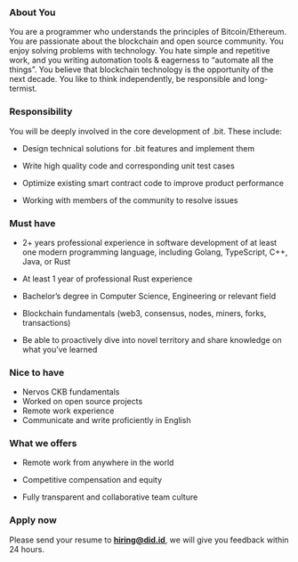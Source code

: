### About You

You are a programmer who understands the principles of Bitcoin/Ethereum. You are passionate about the blockchain and open source community. You enjoy solving problems with technology. You hate simple and repetitive work, and you writing automation tools & eagerness to “automate all the things”. You believe that blockchain technology is the opportunity of the next decade. You like to think independently, be responsible and long-termist.

### Responsibility

You will be deeply involved in the core development of .bit.   These include:

- Design technical solutions for .bit features and implement them
- Write high quality code and corresponding unit test cases
- Optimize existing smart contract code to improve product performance

- Working with members of the community to resolve issues

### Must have

- 2+ years professional experience in software development of at least one modern programming language, including Golang, TypeScript, C++, Java, or Rust

- At least 1 year of professional Rust experience

- Bachelor’s degree in Computer Science, Engineering or relevant field

- Blockchain fundamentals (web3, consensus, nodes, miners, forks, transactions)

- Be able to proactively dive into novel territory and share knowledge on what you’ve learned

### Nice to have

- Nervos CKB fundamentals
- Worked on open source projects
- Remote work experience
- Communicate and write proficiently in English

### What we offers

- Remote work from anywhere in the world 
- Competitive compensation and equity

- Fully transparent and collaborative team culture

### Apply now

Please send your resume to **hiring@did.id**, we will give you feedback within 24 hours.

